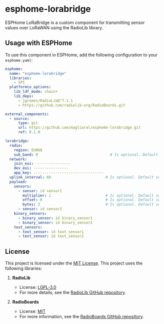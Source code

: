 # esphome-lorabridge

ESPHome LoRaBridge is a custom component for transmitting sensor values over LoRaWAN using the RadioLib library.

## Usage with ESPHome

To use this component in ESPHome, add the following configuration to your `esphome.yaml`:

```yaml
esphome:
  name: "esphome-lorabridge"
  libraries:
    - SPI
  platformio_options:
    lib_ldf_mode: chain+
    lib_deps:
      - jgromes/RadioLib@^7.1.1
      - https://github.com/radiolib-org/RadioBoards.git

external_components:
  - source:
      type: git
      url: https://github.com/magliaral/esphome-lorabridge.git
      ref: 0.1.0

lorabridge:
  radio:
    region: EU868
    sub_band: 0                                 # Is optional. Default set by 0. For US915, change this to 2, otherwise leave on 0
  network:
    join_eui: ----------------
    dev_eui: ----------------
    app_key: --------------------------------
  uplink_interval: 60                         # Is optional. Default set 60 seconds
  payload:
    sensors:
      - sensor: id sensor1
        multiplier: 1                         # Is optional. Default set by 1
        offset: 0                             # Is optional. Default set by 0
        bytes: 2                              # Is optional. Default set set by 2 (range 1 to 4)
      - sensor: id sensor2
    binary_sensors:
      - binary_sensor: id binary_sensor1
      - binary_sensor: id binary_sensor2
    text_sensors:
      - text_sensor: id text_sensor1
      - text_sensor: id text_sensor2
```

## License
This project is licensed under the [MIT License](LICENSE).
This project uses the following libraries:
1. **RadioLib**
   - License: [LGPL-3.0](https://opensource.org/licenses/LGPL-3.0)  
   - For more details, see the [RadioLib GitHub repository](https://github.com/jgromes/RadioLib).

2. **RadioBoards**  
   - License: [MIT](https://opensource.org/licenses/MIT)  
   - For more information, see the [RadioBoards GitHub repository](https://github.com/radiolib-org/RadioBoards).
